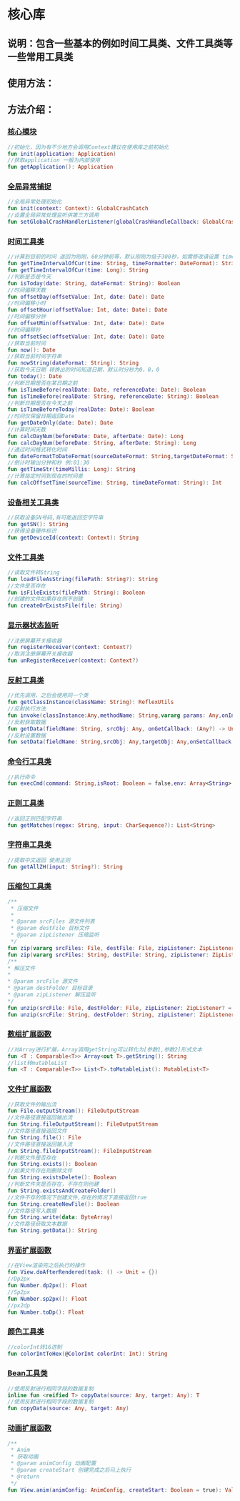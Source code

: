 # 核心库

## 说明：包含一些基本的例如时间工具类、文件工具类等一些常用工具类

## 使用方法：

## 方法介绍：

### [核心模块](./src/main/java/com/sik/sikcore/SIKCore.kt)

```kotlin
//初始化，因为有不少地方会调用Context建议在使用库之前初始化
fun init(application: Application)
//获取application 一般为内部使用
fun getApplication(): Application
```

### [全局异常捕捉](./src/main/java/com/sik/sikcore/crash/GlobalCrashCatch.kt)

```kotlin
//全局异常处理初始化
fun init(context: Context): GlobalCrashCatch
//设置全局异常处理监听供第三方调用
fun setGlobalCrashHandlerListener(globalCrashHandleCallback: GlobalCrashHandleCallback): GlobalCrashCatch
```

### [时间工具类](./src/main/java/com/sik/sikcore/date/TimeUtils.kt)

```kotlin
//计算到目前的时间 返回为刚刚，60分钟前等，默认刚刚为低于300秒，如需修改请设置 timeForCurrent 参数
fun getTimeIntervalOfCur(time: String, timeFormatter: DateFormat): String
fun getTimeIntervalOfCur(time: Long): String
//判断是否是今天
fun isToday(date: String, dateFormat: String): Boolean
//时间偏移天数
fun offsetDay(offsetValue: Int, date: Date): Date
//时间偏移小时
fun offsetHour(offsetValue: Int, date: Date): Date
//时间偏移分钟
fun offsetMin(offsetValue: Int, date: Date): Date
//时间偏移秒
fun offsetSec(offsetValue: Int, date: Date): Date
//获取当前时间
fun now(): Date
//获取当前时间字符串
fun nowString(dateFormat: String): String
//获取今天日期 转换出的时间知道日期，默认时分秒为0，0，0
fun today(): Date
//判断日期是否在某日期之前
fun isTimeBefore(realDate: Date, referenceDate: Date): Boolean
fun isTimeBefore(realDate: String, referenceDate: String): Boolean
//判断日期是否在今天之前
fun isTimeBeforeToday(realDate: Date): Boolean
//时间仅保留日期返回Date
fun getDateOnly(date: Date): Date
//计算时间天数
fun calcDayNum(beforeDate: Date, afterDate: Date): Long
fun calcDayNum(beforeDate: String, afterDate: String): Long
//通过时间格式转化时间
fun dateFormatToDateFormat(sourceDateFormat: String,targetDateFormat: String,date: String): String
//倒计时输出分钟和秒 例:01:30
fun getTimeStr(timeMillis: Long): String
//计算指定时间到现在的时间差
fun calcOffsetTime(sourceTime: String, timeDateFormat: String): Int
```

### [设备相关工具类](./src/main/java/com/sik/sikcore/device/DeviceUtils.kt)

```kotlin
//获取设备SN号码,有可能返回空字符串
fun getSN(): String
//获得设备硬件标识
fun getDeviceId(context: Context): String
```

### [文件工具类](./src/main/java/com/sik/sikcore/file/FileUtils.kt)

```kotlin
//读取文件转String
fun loadFileAsString(filePath: String?): String
//文件是否存在
fun isFileExists(filePath: String): Boolean
//创建的文件如果存在则不创建
fun createOrExistsFile(file: String)
```

### [显示器状态监听](./src/main/java/com/sik/sikcore/receivers/ScreenStatusReceiver.kt)

```kotlin
//注册屏幕开关接收器
fun registerReceiver(context: Context?)
//取消注册屏幕开关接收器
fun unRegisterReceiver(context: Context?)
```

### [反射工具类](./src/main/java/com/sik/sikcore/reflex/ReflexUtils.kt)

```kotlin
//优先调用，之后会使用同一个类
fun getClassInstance(className: String): ReflexUtils
//反射执行方法
fun invoke(classInstance:Any,methodName: String,vararg params: Any,onInvokeCallback: (Any?) -> Unit): ReflexUtils
//反射获取数据
fun getData(fieldName: String, srcObj: Any, onGetCallback: (Any?) -> Unit): ReflexUtils
//反射设置数据
fun setData(fieldName: String,srcObj: Any,targetObj: Any,onSetCallback: (Any?) -> Unit): ReflexUtils
```

### [命令行工具类](./src/main/java/com/sik/sikcore/shell/ShellUtils.kt)

```kotlin
//执行命令
fun execCmd(command: String,isRoot: Boolean = false,env: Array<String> = arrayOf()): ShellResult
```

### [正则工具类](./src/main/java/com/sik/sikcore/string/RegexUtils.kt)

```kotlin
//返回正则匹配字符串
fun getMatches(regex: String, input: CharSequence?): List<String>
```

### [字符串工具类](./src/main/java/com/sik/sikcore/string/StringUtils.kt)

```kotlin
//提取中文返回 使用正则
fun getAllZH(input: String?): String
```

### [压缩包工具类](./src/main/java/com/sik/sikcore/zip/ZipUtils.kt)

```kotlin
/**
 * 压缩文件
 *
 * @param srcFiles 源文件列表
 * @param destFile 目标文件
 * @param zipListener 压缩监听
 */
fun zip(vararg srcFiles: File, destFile: File, zipListener: ZipListener? = null)
fun zip(vararg srcFiles: String, destFile: String, zipListener: ZipListener? = null)
/**
* 解压文件
*
* @param srcFile 源文件
* @param destFolder 目标目录
* @param zipListener 解压监听
*/
fun unzip(srcFile: File, destFolder: File, zipListener: ZipListener? = null)
fun unzip(srcFile: String, destFolder: String, zipListener: ZipListener? = null)
```

### [数组扩展函数](./src/main/java/com/sik/sikcore/extension/ArrayExtension.kt)

```kotlin
//对Array进行扩展，Array调用getString可以转化为[参数1,参数2]形式文本
fun <T : Comparable<T>> Array<out T>.getString(): String
//list转mutableList
fun <T : Comparable<T>> List<T>.toMutableList(): MutableList<T>
```

### [文件扩展函数](./src/main/java/com/sik/sikcore/extension/FileExtension.kt)

```kotlin
//获取文件的输出流
fun File.outputStream(): FileOutputStream
//文件路径直接返回输出流
fun String.fileOutputStream(): FileOutputStream
//文件路径直接返回文件
fun String.file(): File
//文件路径直接返回输入流
fun String.fileInputStream(): FileInputStream
//判断文件是否存在
fun String.exists(): Boolean
//如果文件存在则删除文件
fun String.existsDelete(): Boolean
//判断文件夹是否存在，不存在则创建
fun String.existsAndCreateFolder()
//文件不存的情况下创建文件,存在的情况下直接返回true
fun String.createNewFile(): Boolean
//文件路径写入数据
fun String.write(data: ByteArray)
//文件路径获取文本数据
fun String.getData(): String
```

### [界面扩展函数](./src/main/java/com/sik/sikcore/extension/ViewExtension.kt)

```kotlin
//在View渲染完之后执行的操作
fun View.doAfterRendered(task: () -> Unit = {})
//Dp2px
fun Number.dp2px(): Float
//Sp2px
fun Number.sp2px(): Float
//px2dp
fun Number.toDp(): Float
```



### [颜色工具类](./src/main/java/com/sik/sikcore/color/ColorUtils.kt)

```kotlin
//colorInt转16进制
fun colorIntToHex(@ColorInt colorInt: Int): String
```

### [Bean工具类](./src/main/java/com/sik/sikcore/data/BeanUtils.kt)

```kotlin
//使用反射进行相同字段的数据复制
inline fun <reified T> copyData(source: Any, target: Any): T
//使用反射进行相同字段的数据复制
fun copyData(source: Any, target: Any)
```

### [动画扩展函数](./src/main/java/com/sik/sikcore/anim/AnimExtension.kt)

```kotlin
/**
 * Anim
 * 获取动画
 * @param animConfig 动画配置
 * @param createStart 创建完成之后马上执行
 * @return
 */
fun View.anim(animConfig: AnimConfig, createStart: Boolean = true): ValueAnimator
```

